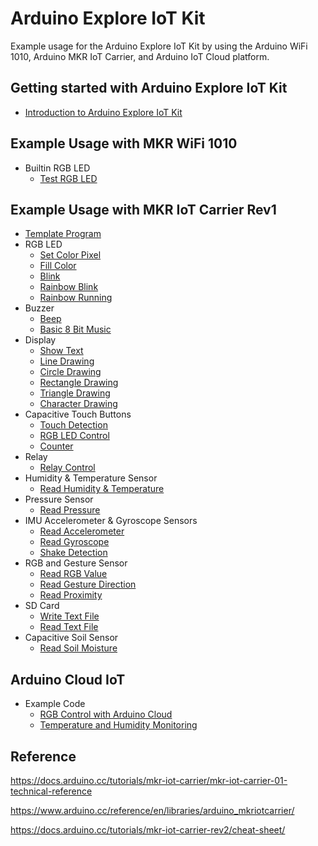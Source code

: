 # Arduino Explore IoT Kit

Example usage for the Arduino Explore IoT Kit by using the Arduino WiFi 1010, Arduino MKR IoT Carrier, and Arduino IoT Cloud platform.

## Getting started with Arduino Explore IoT Kit

- [Introduction to Arduino Explore IoT Kit](https://github.com/PerfecXX/ArduinoExploreIoTKitRev1/blob/main/doc/00-kit%20introduction.md)

## Example Usage with MKR WiFi 1010
- Builtin RGB LED
  - [Test RGB LED](https://github.com/PerfecXX/ArduinoExploreIoTKit/blob/main/example/MKR%20WiFi%201010/Builtin%20RGB%20LED/01-rgb_test.ino)
  
## Example Usage with MKR IoT Carrier Rev1

- [Template Program](https://github.com/PerfecXX/ArduinoExploreIoTKitRev1/blob/main/example/template.ino)
- RGB LED
  - [Set Color Pixel](https://github.com/PerfecXX/ArduinoExploreIoTKitRev1/blob/main/example/RGB%20LED/1-SetPixelColor.ino)
  - [Fill Color](https://github.com/PerfecXX/ArduinoExploreIoTKitRev1/blob/main/example/RGB%20LED/2-FillColor.ino) 
  - [Blink](https://github.com/PerfecXX/ArduinoExploreIoTKitRev1/blob/main/example/RGB%20LED/3-Blink.ino)
  - [Rainbow Blink](https://github.com/PerfecXX/ArduinoExploreIoTKitRev1/blob/main/example/RGB%20LED/4-Rainbow1.ino)
  - [Rainbow Running](https://github.com/PerfecXX/ArduinoExploreIoTKitRev1/blob/main/example/RGB%20LED/5-Rainbow2.ino)
- Buzzer
  - [Beep](https://github.com/PerfecXX/ArduinoExploreIoTKitRev1/blob/main/example/Buzzer/1-Beep.ino)
  - [Basic 8 Bit Music](https://github.com/PerfecXX/ArduinoExploreIoTKitRev1/blob/main/example/Buzzer/2-Music.ino)
- Display
  - [Show Text](https://github.com/PerfecXX/ArduinoExploreIoTKitRev1/blob/main/example/Display/1-ShowText.ino)
  - [Line Drawing](https://github.com/PerfecXX/ArduinoExploreIoTKitRev1/blob/main/example/Display/2-DrawLine.ino)
  - [Circle Drawing](https://github.com/PerfecXX/ArduinoExploreIoTKitRev1/blob/main/example/Display/3-DrawCircle.ino)
  - [Rectangle Drawing](https://github.com/PerfecXX/ArduinoExploreIoTKitRev1/blob/main/example/Display/4-DrawRectangle.ino)
  - [Triangle Drawing](https://github.com/PerfecXX/ArduinoExploreIoTKitRev1/blob/main/example/Display/5-DrawTriangle.ino)
  - [Character Drawing](https://github.com/PerfecXX/ArduinoExploreIoTKitRev1/blob/main/example/Display/6-DrawCharacter.ino)
- Capacitive Touch Buttons 
  - [Touch Detection](https://github.com/PerfecXX/ArduinoExploreIoTKitRev1/blob/main/example/Capacitive%20Touch%20Buttons/1-ButtonTouched.ino)
  - [RGB LED Control](https://github.com/PerfecXX/ArduinoExploreIoTKitRev1/blob/main/example/Capacitive%20Touch%20Buttons/2-LEDControl.ino)
  - [Counter](https://github.com/PerfecXX/ArduinoExploreIoTKitRev1/blob/main/example/Capacitive%20Touch%20Buttons/3-Counter.ino) 
- Relay
  - [Relay Control](https://github.com/PerfecXX/ArduinoExploreIoTKitRev1/blob/main/example/Relays/1-RelayControl.ino)
- Humidity & Temperature Sensor
  - [Read Humidity & Temperature](https://github.com/PerfecXX/ArduinoExploreIoTKitRev1/blob/main/example/Environment%20Sensor/tempHum.ino) 
- Pressure Sensor
  - [Read Pressure](https://github.com/PerfecXX/ArduinoExploreIoTKitRev1/blob/main/example/Pressure/1-ReadPressure.ino) 
- IMU Accelerometer & Gyroscope Sensors
  - [Read Accelerometer](https://github.com/PerfecXX/ArduinoExploreIoTKitRev1/blob/main/example/IMU/1-ReadAccelerometer.ino)
  - [Read Gyroscope](https://github.com/PerfecXX/ArduinoExploreIoTKitRev1/blob/main/example/IMU/2-ReadGyroscope.ino)
  - [Shake Detection](https://github.com/PerfecXX/ArduinoExploreIoTKitRev1/blob/main/example/IMU/3-ShakeDetection.ino)
- RGB and Gesture Sensor
  - [Read RGB Value](https://github.com/PerfecXX/ArduinoExploreIoTKitRev1/blob/main/example/Light/1-ReadRGB.ino)
  - [Read Gesture Direction](https://github.com/PerfecXX/ArduinoExploreIoTKitRev1/blob/main/example/Light/2-ReadGesture.ino)
  - [Read Proximity](https://github.com/PerfecXX/ArduinoExploreIoTKitRev1/blob/main/example/Light/3-ReadProximity.ino)
- SD Card
  - [Write Text File](https://github.com/PerfecXX/ArduinoExploreIoTKitRev1/blob/main/example/SD%20Card/1-WriteTextFile.ino)
  - [Read Text File](https://github.com/PerfecXX/ArduinoExploreIoTKitRev1/blob/main/example/SD%20Card/2-ReadTextFile.ino)
- Capacitive Soil Sensor
  - [Read Soil Moisture]()

## Arduino Cloud IoT 

- Example Code
  - [RGB Control with Arduino Cloud](https://github.com/PerfecXX/ArduinoExploreIoTKit/blob/main/example/ArduinoCloudIoT/RGB%20LED/01%20-%20LEDControl.ino)
  - [Temperature and Humidity Monitoring](https://github.com/PerfecXX/ArduinoExploreIoTKit/blob/main/example/ArduinoCloudIoT/Humidity%20and%20Temperature/01%20-%20Monitoring%20Temp%20and%20Hum.ino)

## Reference

https://docs.arduino.cc/tutorials/mkr-iot-carrier/mkr-iot-carrier-01-technical-reference

https://www.arduino.cc/reference/en/libraries/arduino_mkriotcarrier/

https://docs.arduino.cc/tutorials/mkr-iot-carrier-rev2/cheat-sheet/
